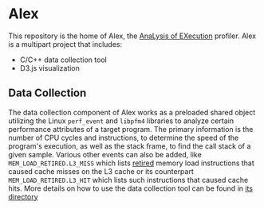 # Alex

This repository is the home of Alex, the [AnaLysis of EXecution](https://en.wikipedia.org/wiki/Backronym) profiler. Alex is a multipart project that includes:

* C/C++ data collection tool
* D3.js visualization

## Data Collection

The data collection component of Alex works as a preloaded shared object utilizing the Linux `perf_event` and `libpfm4` libraries to analyze certain performance attributes of a target program. The primary information is the number of CPU cycles and instructions, to determine the speed of the program's execution, as well as the stack frame, to find the call stack of a given sample. Various other events can also be added, like `MEM_LOAD_RETIRED.L3_MISS` which lists [retired](https://stackoverflow.com/a/22369286) memory load instructions that caused cache misses on the L3 cache or its counterpart `MEM_LOAD_RETIRED.L3_HIT` which lists such instructions that caused cache hits. More details on how to use the data collection tool can be found in [its directory](data-collection)